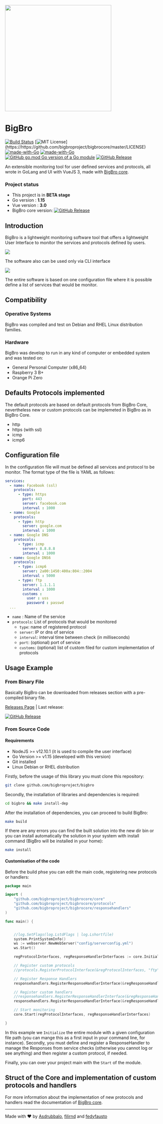 <img src="readme/bigbro-logo.svg" width="350">

# BigBro 
[![Build Status](https://travis-ci.org/bigbroproject/bigbrocore.svg?branch=master)](https://travis-ci.org/bigbroproject/bigbrocore) [![MIT License](https://img.shields.io/apm/l/atomic-design-ui.svg?)](https://https://github.com/bigbroproject/bigbrocore/master/LICENSE)
[![made-with-Go](https://img.shields.io/badge/Made%20with-Go-1f425f.svg)](https://golang.org)
[![made-with-Go](https://img.shields.io/badge/Made%20with-Vue%203-%2341b883)](https://https://v3.vuejs.org/)
[![GitHub go.mod Go version of a Go module](https://img.shields.io/github/go-mod/go-version/bigbroproject/bigbrocore.svg)](https://github.com/bigbroproject/bigbrocore)
[![GitHub Release](https://img.shields.io/github/release/bigbroproject/bigbro.svg?style=flat)]()  

An extensible monitoring tool for user defined services and protocols, all wrote in GoLang and UI with VueJS 3, made with [BigBro core](http://github.com/bigbroproject/bigbrocore).

### Project status
* This project is in **BETA stage**
* Go version : **1.15**
* Vue version : **3.0**
* BigBro core version: [![GitHub Release](https://img.shields.io/github/release/bigbroproject/bigbrocore.svg?style=flat)]()  

## Introduction

BigBro is a lightweight monitoring software tool that offers a lightweight User Interface to monitor the services and protocols defined by users.

<img src="readme/dashboard.png" >

The software also can be used only via CLI interface

<img src="readme/cli.png" >

The entire software is based on one configuration file where it is possible define a list of services that would be monitor.

## Compatibility

### Operative Systems
BigBro was compiled and test on Debian and RHEL Linux distribution families.

### Hardware
BigBro was develop to run in any kind of computer or embedded system and was tested on:

- General Personal Computer (x86_64)
- Raspberry 3 B+
- Orange Pi Zero

## Defaults Protocols implemented
The default protocols are based on default protocols from BigBro Core, nevertheless new or custom protocols can be implemeted in BigBro as in BigBro Core.
- http
- https (with ssl)
- icmp
- icmp6

## Configuration file
In the configuration file will must be defined all services and protocol to be monitor. The format type of the file is YAML as follows:

```yaml
services:
  - name: Facebook (ssl)
    protocols:
      - type: https
        port: 443
        server: facebook.com
        interval : 1000
  - name: Google
    protocols:
      - type: http
        server: google.com
        interval : 1000
  - name: Google DNS
    protocols:
      - type: icmp
        server: 8.8.8.8
        interval : 1000
  - name: Google DNS6
    protocols:
      - type: icmp6
        server: 2a00:1450:400a:804::2004
        interval : 5000
      - type: ftp
        server: 1.1.1.1
        interval : 1000
        customs :
          user : uss
          password : passwd
  ...
```
* `name` : Name of the service
* `protocols`: List of protocols that would be monitored
    * `type`: name of registered protocol
    * `server`: IP or dns of service
    * `interval`: interval time between check (in milliseconds)
    * `port`: (optional) port of service
    * `customs`: (optional) list of custom filed for custom implementation of protocols


## Usage Example
### From Binary File
Basically BigBro can be downloaded from releases section with a pre-compiled binary file.

[Releases Page](https://github.com/bigbroproject/bigbro/releases) | Last release:

[![GitHub Release](https://img.shields.io/github/release/bigbroproject/bigbro.svg?style=flat)]()  

### From Source Code

#### Requirements
- NodeJS >= v12.10.1 (it is used to compile the user interface)
- Go Version >= v1.15 (developed with this version)
- Git installed
- Linux Debian or RHEL distribution

Firstly, before the usage of this library you must clone this repository:
```bash
git clone github.com/bigbroproject/bigbro
```

Secondly, the installation of libraries and dependencies is required:
```bash
cd bigbro && make install-dep
```
After the installation of dependencies, you can proceed to build BigBro:

```bash
make build
```
If there are any errors you can find the built solution into the new dir bin or you can install automatically the solution in your system with install command (BigBro will be installed in your home):

```bash
make install
```


#### Customisation of the code
Before the build phse you can edit the main code, registering new protocols or handlers:

```go
package main

import (
	"github.com/bigbroproject/bigbrocore/core"
	"github.com/bigbroproject/bigbrocore/protocols"
	"github.com/bigbroproject/bigbrocore/responsehandlers"
)

func main() {


	//log.SetFlags(log.LstdFlags | log.Lshortfile)
	system.PrintSystemInfo()
	ws := webserver.NewWebServer("config/serverconfig.yml")
	ws.Start()

	regProtocolInterfaces, regResponseHandlerInterfaces := core.Initialize("config/config.yml")

	// Register custom protocols
	//protocols.RegisterProtocolInterface(&regProtocolInterfaces, "ftp", protocols.FTP{})

	// Register Response Handlers
	responsehandlers.RegisterResponseHandlerInterface(&regResponseHandlerInterfaces, "webServerHandler", responsehandler.WebServerRespHandler{OutputChannel: ws.InputChannel})

    // Register custom handlers
	//responsehandlers.RegisterResponseHandlerInterface(&regResponseHandlerInterfaces, "console", responsehandlers.ConsoleHandler{})
	responsehandlers.RegisterResponseHandlerInterface(&regResponseHandlerInterfaces, "consoleMemory", responsehandlers.ConsoleHandlerWithMemory{})

	// Start monitoring
	core.Start(regProtocolInterfaces, regResponseHandlerInterfaces)

}
```
In this example we `Initialize` the entire module with a given configuration file path (you can mange this as a first input in your command line, for instance). 
Secondly, you must define and register a ResponseHandler to manage the Responses from service checks (otherwise you cannot log or see anything) and then register a custom protocol, if needed.

Finally, you can over your project main with the `Start` of the module. 

## Struct of the Core and implementation of custom protocols and handlers

For more information about the implementation of new protocols and handlers read the documentation of [BigBro core](http://github.com/bigbroproject/bigbrocore).


---
Made with ❤️ by [Asdrubbalo](http://github.com/danielemlu), [filirnd](http://github.com/filirnd) and [fedyfausto](http://github.com/fedyfausto)


